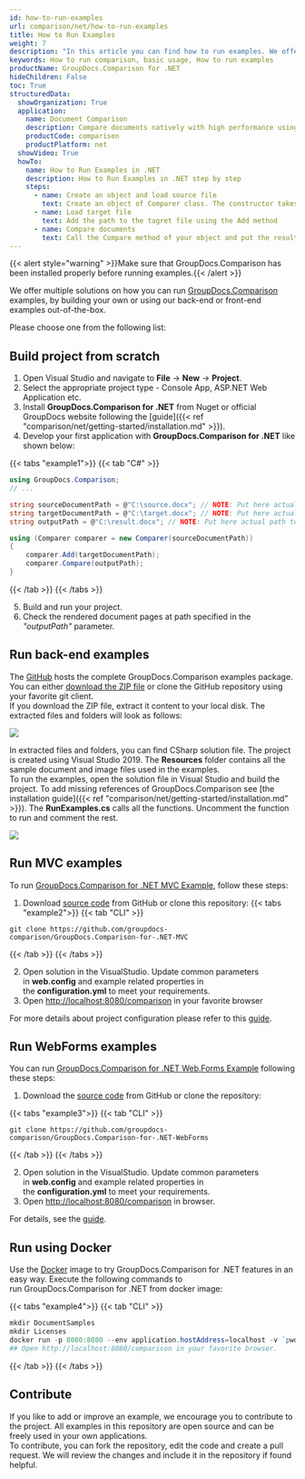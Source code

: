 ```yaml
---
id: how-to-run-examples
url: comparison/net/how-to-run-examples
title: How to Run Examples
weight: 7
description: "In this article you can find how to run examples. We offer multiple solutions on how you can run GroupDocs.Comparison examples, by building your own or using our back-end or front-end examples out-of-the-box."
keywords: How to run comparison, basic usage, How to run examples
productName: GroupDocs.Comparison for .NET
hideChildren: False
toc: True
structuredData:
  showOrganization: True
  application:
    name: Document Comparison
    description: Compare documents natively with high performance using C# language and GroupDocs.Comparison for .NET
    productCode: comparison
    productPlatform: net
  showVideo: True
  howTo:
    name: How to Run Examples in .NET
    description: How to Run Examples in .NET step by step
    steps:
      - name: Create an object and load source file
        text: Create an object of Comparer class. The constructor takes the source file path parameter. You may specify absolute or relative file path as per your requirements.
      - name: Load target file
        text: Add the path to the tagret file using the Add method
      - name: Compare documents
        text: Call the Compare method of your object and put the resulting file path parameter.
---
```


{{< alert style="warning" >}}Make sure that GroupDocs.Comparison has been installed properly before running examples.{{< /alert >}}

We offer multiple solutions on how you can run [GroupDocs.Comparison](https://products.groupdocs.com/comparison/net) examples, by building your own or using our back-end or front-end examples out-of-the-box.

Please choose one from the following list:

## Build project from scratch

1. Open Visual Studio and navigate to **File** -> **New** -> **Project**.
2. Select the appropriate project type - Console App, ASP.NET Web Application etc.
3. Install **GroupDocs.Comparison for .NET** from Nuget or official GroupDocs website following the [guide]({{< ref "comparison/net/getting-started/installation.md" >}}).
4. Develop your first application with **GroupDocs.Comparison for .NET** like shown below:

{{< tabs "example1">}}
{{< tab "C#" >}}
```csharp
using GroupDocs.Comparison;
// ...

string sourceDocumentPath = @"C:\source.docx"; // NOTE: Put here actual path to source document
string targetDocumentPath = @"C:\target.docx"; // NOTE: Put here actual path to source document
string outputPath = @"C:\result.docx"; // NOTE: Put here actual path to source document

using (Comparer comparer = new Comparer(sourceDocumentPath))
{
    comparer.Add(targetDocumentPath);
    comparer.Compare(outputPath);
}
```
{{< /tab >}}
{{< /tabs >}}

5. Build and run your project.
6. Check the rendered document pages at path specified in the _"outputPath"_ parameter.

## Run back-end examples

The [GitHub](https://github.com/groupdocs-comparison/GroupDocs.Comparison-for-.NET) hosts the complete GroupDocs.Comparison examples package. You can either [download the ZIP file](https://github.com/groupdocs-comparison/GroupDocs.Comparison-for-.NET/archive/master.zip) or clone the GitHub repository using your favorite git client.  
If you download the ZIP file, extract it content to your local disk. The extracted files and folders will look as follows:

![](/comparison/net/images/how-to-run-examples.jpg)

In extracted files and folders, you can find CSharp solution file. The project is created using Visual Studio 2019. The **Resources** folder contains all the sample document and image files used in the examples.  
To run the examples, open the solution file in Visual Studio and build the project. To add missing references of GroupDocs.Comparison see [the installation guide]({{< ref "comparison/net/getting-started/installation.md" >}}). The **RunExamples.cs** calls all the functions.
Uncomment the function to run and comment the rest.

![](/comparison/net/images/how-to-run-examples_1.png)

## Run MVC examples

To run [GroupDocs.Comparison for .NET MVC Example](https://github.com/groupdocs-comparison/GroupDocs.Comparison-for-.NET-MVC), follow these steps:

1. Download [source code](https://github.com/groupdocs-comparison/GroupDocs.Comparison-for-.NET-MVC/archive/master.zip) from GitHub or clone this repository:
{{< tabs "example2">}}
{{< tab "CLI" >}}
  ```git
  git clone https://github.com/groupdocs-comparison/GroupDocs.Comparison-for-.NET-MVC
  ```
{{< /tab >}}
{{< /tabs >}}

2. Open solution in the VisualStudio. Update common parameters in **web.config** and example related properties in the **configuration.yml** to meet your requirements.
3. Open [http://localhost:8080/comparison](http://localhost:8080/comparison) in your favorite browser

For more details about project configuration please refer to this [guide](https://github.com/groupdocs-comparison/GroupDocs.Comparison-for-.NET-MVC#configuration).

## Run WebForms examples

You can run [GroupDocs.Comparison for .NET Web.Forms Example](https://github.com/groupdocs-comparison/GroupDocs.Comparison-for-.NET-WebForms) following these steps:

1. Download the [source code](https://github.com/groupdocs-comparison/GroupDocs.Comparison-for-.NET-WebForms/archive/master.zip) from GitHub or clone the repository:
 
{{< tabs "example3">}}
{{< tab "CLI" >}}
  ```git
  git clone https://github.com/groupdocs-comparison/GroupDocs.Comparison-for-.NET-WebForms
  ```
{{< /tab >}}
{{< /tabs >}}

2. Open solution in the VisualStudio. Update common parameters in **web.config** and example related properties in the **configuration.yml** to meet your requirements.
3. Open [http://localhost:8080/comparison](http://localhost:8080/comparison) in browser.

For details, see the [guide](https://github.com/groupdocs-comparison/GroupDocs.Comparison-for-.NET-WebForms#configuration).

## Run using Docker

Use the [Docker](https://www.docker.com/) image to try GroupDocs.Comparison for .NET features in an easy way. Execute the following commands to run GroupDocs.Comparison for .NET from docker image:

{{< tabs "example4">}}
{{< tab "CLI" >}}
```powershell
mkdir DocumentSamples
mkdir Licenses
docker run -p 8080:8080 --env application.hostAddress=localhost -v `pwd`/DocumentSamples:/home/groupdocs/app/DocumentSamples -v `pwd`/Licenses:/home/groupdocs/app/Licenses groupdocs/comparison
## Open http://localhost:8080/comparison in your favorite browser.
```
{{< /tab >}}
{{< /tabs >}}

## Contribute

If you like to add or improve an example, we encourage you to contribute to the project. All examples in this repository are open source and can be freely used in your own applications.  
To contribute, you can fork the repository, edit the code and create a pull request. We will review the changes and include it in the repository if found helpful.

